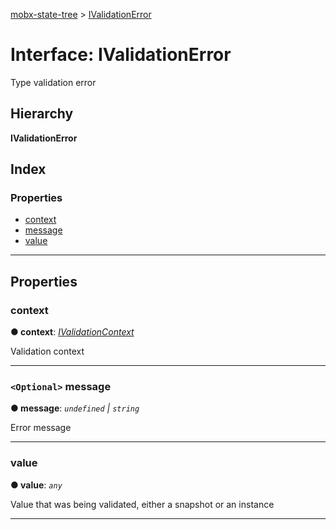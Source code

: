 [mobx-state-tree](../README.md) > [IValidationError](../interfaces/ivalidationerror.md)

# Interface: IValidationError

Type validation error

## Hierarchy

**IValidationError**

## Index

### Properties

* [context](ivalidationerror.md#context)
* [message](ivalidationerror.md#message)
* [value](ivalidationerror.md#value)

---

## Properties

<a id="context"></a>

###  context

**● context**: *[IValidationContext](../#ivalidationcontext)*

Validation context

___
<a id="message"></a>

### `<Optional>` message

**● message**: *`undefined` \| `string`*

Error message

___
<a id="value"></a>

###  value

**● value**: *`any`*

Value that was being validated, either a snapshot or an instance

___

